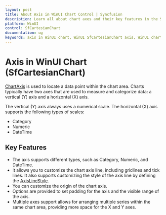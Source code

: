```yaml
---
layout: post
title: About Axis in WinUI Chart Control | Syncfusion
description: Learn all about chart axes and their key features in the Syncfusion® WinUI Chart (SfCartesianChart) control.
platform: WinUI
control: SfCartesianChart
documentation: ug
keywords: axis in WinUI chart, WinUI SfCartesianChart axis, WinUI chart axis customization, Syncfusion WinUI chart axis, WinUI SfCartesianChart axis settings.
---
```


# Axis in WinUI Chart (SfCartesianChart)

[ChartAxis](https://help.syncfusion.com/cr/winui/Syncfusion.UI.Xaml.Charts.ChartAxis.html) is used to locate a data point within the chart area. Charts typically have two axes that are used to measure and categorize data: a vertical (Y) axis and a horizontal (X) axis.

The vertical (Y) axis always uses a numerical scale. The horizontal (X) axis supports the following types of scales:

* Category
* Numeric
* DateTime

## Key Features

* The axis supports different types, such as Category, Numeric, and DateTime.
* It allows you to customize the chart axis line, including gridlines and tick lines. It also supports customizing the style of the axis line by defining the [AxisLineStyle](https://help.syncfusion.com/cr/winui/Syncfusion.UI.Xaml.Charts.ChartAxis.html#Syncfusion_UI_Xaml_Charts_ChartAxis_AxisLineStyle).
* You can customize the origin of the chart axis.
* Options are provided to set padding for the axis and the visible range of the axis.
* Multiple axes support allows for arranging multiple series within the same chart area, providing more space for the X and Y axes.